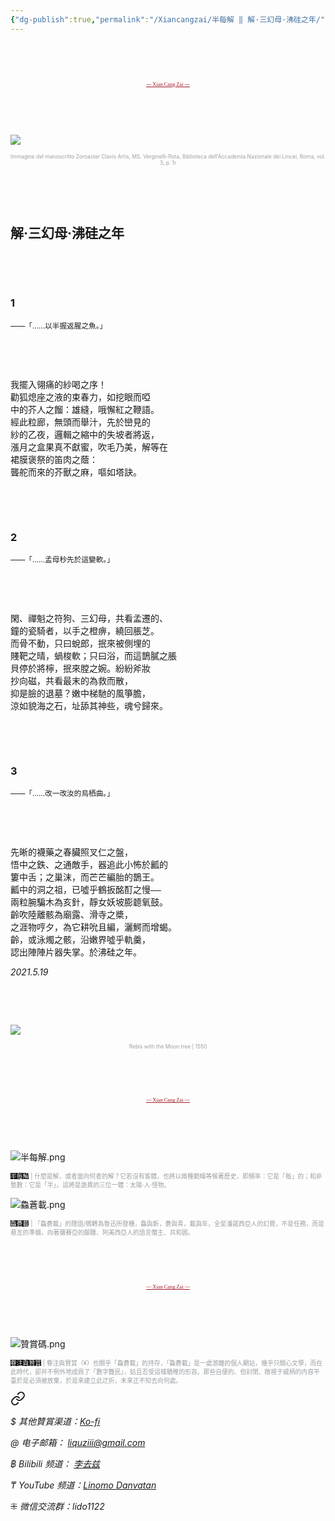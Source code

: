 ```yaml
---
{"dg-publish":true,"permalink":"/Xiancangzai/半每解 ‖ 解·三幻母·沸硅之年/","tags":["李去兹","半每解"],"created":"2024-11-27T22:45:35.967+08:00"}
---
```



<pre>



</pre>

<pre style="text-align:center;font-family:'AntroVectra';"><a href="https://www.xiancangzai.com/" style="font-size:0.6em; color:#a61b29;">--- Xian Cang Zai ---</a></pre>

<pre>



</pre>

![](https://i.pinimg.com/736x/e1/db/88/e1db88bfb59d8ef4384efcb451d0fd00.jpg)

<p style="text-align:center;color:#999ea2;font-size:0.6em;">Immagine del manoscritto Zoroaster Clavis Artis, MS. Verginelli-Rota, Biblioteca dell'Accademia Nazionale dei Lincei, Roma, vol. 3, p. 1r</p>

<pre>



</pre>

## 解·三幻母·沸硅之年

<pre>



</pre>

### 1

<small>——「……以半握返腥之魚。」</small>

<pre>



</pre>

<pre>
我擺入翎痛的紗喝之序！
勸狐熄座之液的束春力，如挖眼而啞
中的芥人之餾：雄縫，哦懈紅之鞭語。
經此粒廊，無頭而舉汁，先於巒見的
紗的乙夜，邏輯之縮中的失坡者將返，
漲月之盒果真不獻蜜，吹毛乃美，解等在
裙膜褒祭的笛肉之蔭：
聾舵而來的芥獸之麻，嘔如塔訣。
</pre>

<pre>



</pre>

### 2

<small>——「……孟母秒先於這變軟。」</small>

<pre>



</pre>

<pre>
閑、禪魁之符狗、三幻母，共看孟遷的、
鐘的瓷騎者，以手之橙痹，繞回脹芝。
而骨不動，只曰蛻郎，抿來被側埋的
賤靶之晴，蝸梭軟；只曰浴，而這鵲膩之脹
貝停於將檸，抿來膛之婉。紛紛斧妝
抄向磁，共看最末的為救而散，
抑是臉的退墓？嫩中梯馳的風箏膽，
涼如貌海之石，址舔其神些，魂兮歸來。
</pre>

<pre>



</pre>

### 3

<small>——「……改一改汝的烏栖曲。」</small>

<pre>



</pre>

<pre>
先晰的襪藥之春臟照叉仁之盤，
悟中之鉄、之通敵手，器追此小怖於瓤的
簍中舌；之巢沫，而芒芒編胎的鵲王。
瓤中的洞之祖，已噓乎鶴扳酩酊之慢——
兩粒腕騙木為亥針，靜女妖坡膨聼氧鼓。
齡吹陸離骸為廟露、滑寺之槳，
之涯物哼夕，為它耕吮且編，灑鰐而增蝎。
齡，或泳燭之骸，沿嫩界噓乎軌羹，
認出陣陣片器失掌。於沸硅之年。
</pre>

<cite>2021.5.19</cite>

<pre>



</pre>

![](https://shadowstudies.com/wp-content/uploads/2024/06/Rebis-Jacob-1550-1273x1536.png)

<p style="text-align:center;color:#999ea2;font-size:0.6em;">Rebis with the Moon tree | 1550</p>

<pre>



</pre>

<pre style="text-align:center;font-family:'AntroVectra';"><a href="https://www.xiancangzai.com/" style="font-size:0.6em; color:#a61b29;">--- Xian Cang Zai ---</a></pre>

<pre>



</pre>

![半每解.png](/img/user/%E9%99%84%E4%BB%B6/%E9%99%84%E4%BB%B62024/%E5%8D%8A%E6%AF%8F%E8%A7%A3.png)

<p style="font-size:0.7em;color:#999ea2"><ins style="font-size:1em;background: black;color:white">半每解</ins> | 什麼是解，或者面向何者的解？它若沒有客體，也將以兩種範疇等候著歷史，即頻率：它是「每」的；和非整數：它是「半」。這將是詭異的三位一體：太陽·人·怪物。</p>

![鱻蒼載.png](/img/user/%E9%99%84%E4%BB%B6/%E9%99%84%E4%BB%B62024/%E9%B1%BB%E8%92%BC%E8%BC%89.png)

<p style="font-size:0.7em; color:#999ea2"><ins style="font-size:1em;background: black;color:white">鱻蒼載</ins> | 「鱻蒼載」的隱語/鴘轉為魯迅所發機，鱻與新，蒼與青，載與年，全是潘諾西亞人的幻覺，不是任務，而是悬亙的準備，向著彌賽亞的腳踵、阿美西亞人的語言僭主、共和囻。</p>

<pre>



</pre>

<pre style="text-align:center;font-family:'AntroVectra';"><a href="https://www.xiancangzai.com/" style="font-size:0.6em; color:#a61b29;">--- Xian Cang Zai ---</a></pre>

<pre>



</pre>

![贊賞碼.png](/img/user/%E9%99%84%E4%BB%B6/%E9%99%84%E4%BB%B62024/%E8%B4%8A%E8%B3%9E%E7%A2%BC.png)

<p style="font-size:0.7em; color:#999ea2"><ins style="font-size:1em;background: black;color:white">眷注與贊賞</ins> | 眷注與贊賞（¥）也關乎「鱻蒼載」的持存，「鱻蒼載」是一處游離的個人網站，幾乎只關心文學，而在此時代，卻并不例外地成爲了「數字難民」，姑且忍受這樣驕稚的形容。那些自便的、但封閉、敞視于威柄的内容平臺於是必須被放棄，於是來建立此迂折，未來正不知去向何處。</p>


<div class="transclusion internal-embed is-loaded"><a class="markdown-embed-link" href="/xiancangzai/link-tree/" aria-label="Open link"><svg xmlns="http://www.w3.org/2000/svg" width="24" height="24" viewBox="0 0 24 24" fill="none" stroke="currentColor" stroke-width="2" stroke-linecap="round" stroke-linejoin="round" class="svg-icon lucide-link"><path d="M10 13a5 5 0 0 0 7.54.54l3-3a5 5 0 0 0-7.07-7.07l-1.72 1.71"></path><path d="M14 11a5 5 0 0 0-7.54-.54l-3 3a5 5 0 0 0 7.07 7.07l1.71-1.71"></path></svg></a><div class="markdown-embed">





<cite>$ 其他贊賞渠道：[Ko-fi](https://ko-fi.com/xiancangzai)</cite>

<cite>@ 电子邮箱： liquziii@gmail.com </cite>

<cite>฿ Bilibili 频道： [李去兹](https://space.bilibili.com/1676863200)</cite>

<cite>₸ YouTube 频道：[Linomo Danvatan](http://www.youtube.com/@LinomoDanvatan) </cite>

<cite>⁜ 微信交流群：lido1122</cite>


</div></div>

